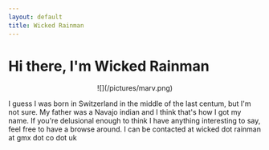 ```yaml
---
layout: default
title: Wicked Rainman
---
```


# Hi there, I'm Wicked Rainman
<p align="center">
![](/pictures/marv.png)
</p>
I guess I was born in Switzerland in the middle of the last centum, but I'm not sure. My father was a
Navajo indian and I think that's how I got my name. If you're delusional enough to
think I have anything interesting to say, feel free to have a browse around. I can be contacted at wicked dot rainman at gmx dot co dot uk

